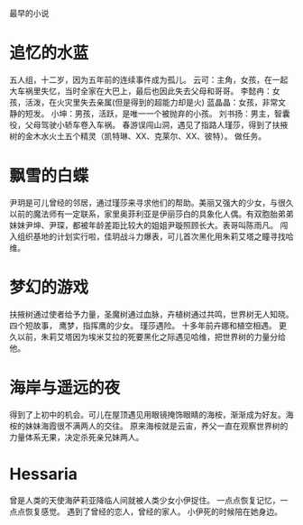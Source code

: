 最早的小说

# 追忆的水蓝
五人组，十二岁，因为五年前的连续事件成为孤儿。
云可：主角，女孩，在一起大车祸里失忆，当时全家在大巴上，最后也因此失去父母和哥哥。
李懿冉：女孩，活泼，在火灾里失去亲属(但是得到的超能力却是火)
蓝晶晶：女孩，非常文静的短发。
小坤：男孩，活跃，是唯一一个被抛弃的小孩。
刘书扬：男主，智囊役，父母驾驶小轿车卷入车祸。
春游误闯山洞，遇见了指路人瑾莎，得到了扶掖树的金木水火土五个精灵（凯特琳、XX、克莱尔、XX、彼特）。
做任务。

# 飘雪的白蝶
尹玥是可儿曾经的邻居，通过瑾莎来寻求他们的帮助。美丽又强大的少女，与很久以前的魔法师有一定联系，家里奥菲利亚是伊丽莎白的具象化人偶。有双胞胎弟弟妹妹尹坤、尹琛，都被年龄差距比较大的姐姐尹璇照顾长大。表哥叫陈雨凡。
闯入组织基地的计划实行啦，佳玥战斗力爆表，可儿首次黑化用朱莉艾塔之瞳寻找哈维。


# 梦幻的游戏
扶掖树通过使者给予力量，圣魔树通过血脉，卉植树通过共鸣，世界树无人知晓。
四个短故事，
鹰梦，指挥鹰的少女。
瑾莎遇险。
十多年前卉娜和植空相遇。
更久以前，朱莉艾塔因为埃米艾拉的死要黑化之际遇见哈维，把世界树的力量分给他。


# 海岸与遥远的夜
得到了上初中的机会。可儿在屋顶遇见用眼镜掩饰眼睛的海桉，渐渐成为好友。海桉的妹妹海霞很不满两人的交往。
原来海桉就是云宙，养父一直在观察世界树的力量体系无果，决定杀死亲兄妹两人。

# Hessaria
曾是人类的天使海萨莉亚降临人间就被人类少女小伊捉住。
一点点恢复记忆，一点点恢复感觉。
遇到了曾经的恋人，曾经的家人。
小伊死的时候陪在她身边。